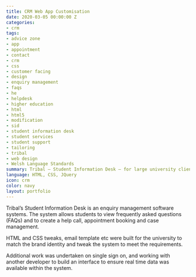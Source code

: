 ```yaml
---
title: CRM Web App Customisation
date: 2020-03-05 00:00:00 Z
categories:
- crm
tags:
- advice zone
- app
- appointment
- contact
- crm
- css
- customer facing
- design
- enquiry management
- faqs
- he
- helpdesk
- higher education
- html
- html5
- modification
- sid
- student information desk
- student services
- student support
- tailoring
- tribal
- web design
- Welsh Language Standards
summary: Tribal – Student Information Desk – for large university client.
language: HTML, CSS, JQuery
icon: crm
color: navy
layout: portfolio
---
```


Tribal’s Student Information Desk is an enquiry management software systems. The system allows students to view frequently asked questions (FAQs) and to create a help call, appointment booking and case management.

HTML and CSS tweaks, email template etc were built for the university to match the brand identity and tweak the system to meet the requirements.

Additional work was undertaken on single sign on, and working with another developer to build an interface to ensure real time data was available within the system.
